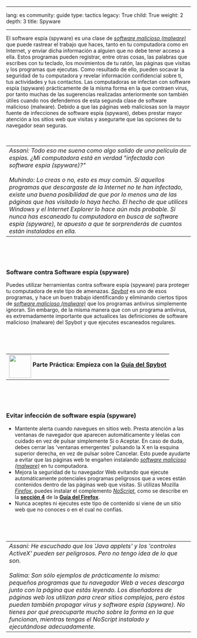 

---

lang: es
community: guide
type: tactics
legacy: True
child: True
weight: 2
depth: 3
title: Spyware

---

<p>El software espía (spyware) es una clase de <a href="/es/glossary#Malware" title="Software malicioso (malware)"><em>software malicioso (malware)</em></a> que puede rastrear el trabajo que haces, tanto en tu computadora como en Internet, y enviar dicha información a alguien que no debe tener acceso a ella. Estos programas pueden registrar, entre otras cosas, las palabras que escribes con tu teclado, los movimientos de tu ratón, las páginas que visitas y los programas que ejecutas. Como resultado de ello, pueden socavar la seguridad de tu computadora y revelar información confidencial sobre ti, tus actividades y tus contactos. Las computadoras se infectan con software espía (spyware) prácticamente de la misma forma en la que contraen virus, por tanto muchas de las sugerencias realizadas anteriormente son también útiles cuando nos defendemos de esta segunda clase de software malicioso (malware). Debido a que las páginas web maliciosas son la mayor fuente de infecciones de software espía (spyware), debes prestar mayor atención a los sitios web que visitas y asegurarte que las opciones de tu navegador sean seguras.</p>

<p>&nbsp;</p>

<table border="0" cellpadding="5" cellspacing="0">
	<tbody>
		<tr>
			<td><em>Assani: Todo eso me suena como algo salido de una película de espías. ¿Mi computadora está en verdad "infectada con software espía (spyware)?" </em><br />
			<br />
			<em>Muhindo: Lo creas o no, esto es muy común. Si aquellos programas que descargaste de la Internet no te han infectado, existe una buena posibilidad de que por lo menos una de las páginas que has visitado lo haya hecho. El hecho de que utilices Windows y el Internet Explorer lo hace aún más probable. Si nunca has escaneado tu computadora en busca de software espía (spyware), te apuesto a que te sorprenderás de cuantos están instalados en ella.</em></td>
		</tr>
	</tbody>
</table>

<p>&nbsp;</p>

<p>&nbsp;</p>

<h3 id="Softwarecontrasoftwareespcia">Software contra Software espía (spyware)</h3>

<p>Puedes utilizar herramientas contra software espía (spyware) para proteger tu computadora de este tipo de amenazas. <a href="/es/glossary#Spybot" title="Spybot"><em>Spybot</em></a> es uno de esos programas, y hace un buen trabajo identificando y eliminando ciertos tipos de <a href="/es/glossary#Malware" title="Software malicioso (malware)"><em>software malicioso (malware)</em></a> que los programas antivirus simplemente ignoran. Sin embargo, de la misma manera que con un programa antivirus, es extremadamente importante que actualices las definiciones de software malicioso (malware) del Spybot y que ejecutes escaneados regulares.</p>

<p>&nbsp;</p>

<p>&nbsp;</p>

<table border="0" cellpadding="5" cellspacing="0">
	<tbody>
		<tr>
			<td><img align="middle" height="63" src="/sites/securitybkp.ngoinabox.org/files/u9/hand_web_trans.png" width="60" /> <strong>Parte Práctica: Empieza con la <a href="/es/spybot_principal" title="Guía del Spybot"><strong>Guía del Spybot</strong></a></strong></td>
		</tr>
	</tbody>
</table>

<p>&nbsp;</p>

<p>&nbsp;</p>

<h3 id="Evitarinfeccionsoftwareespia">Evitar infección de software espía (spyware)</h3>

<ul>
	<li>Mantente alerta cuando navegues en sitios web. Presta atención a las ventanas de navegador que aparecen automáticamente y léelas con cuidado en vez de pulsar simplemente Si o Aceptar. En caso de duda, debes cerrar las 'ventanas emergentes' pulsando la X en la esquina superior derecha, en vez de pulsar sobre Cancelar. Esto puede ayudarte a evitar que las páginas web te engañen instalando <a href="/es/glossary#Malware" title="Software malicioso (malware)"><em>software malicioso (malware)</em></a> en tu computadora.</li>
	<li>Mejora la seguridad de tu navegador Web evitando que ejecute automáticamente potenciales programas peligrosos que a veces están contenidos dentro de las páginas web que visitas. Si utilizas Mozilla <a href="/glossary#Firefox" title="Firefox"><em>Firefox</em></a>, puedes instalar el complemento <a href="/glossary#NoScript" title="NoScript"><em>NoScript</em></a>, como se describe en la <a href="/firefox_noscript" title="Sección 4"><strong>sección 4</strong></a> de la <a href="firefox_principal" title="Guía del Firefox"><strong>Guía del Firefox</strong></a>.</li>
	<li>Nunca aceptes ni ejecutes este tipo de contenido si viene de un sitio web que no conoces o en el cual no confías.</li>
</ul>

<p>&nbsp;</p>

<p>&nbsp;</p>

<table border="0" cellpadding="5" cellspacing="0">
	<tbody>
		<tr>
			<td><em>Assani: He escuchado que los 'Java applets' y los 'controles ActiveX' pueden ser peligrosos. Pero no tengo idea de lo que son.</em><br />
			<br />
			<em>Salima: Son sólo ejemplos de prácticamente lo mismo: pequeños programas que tu navegador Web a veces descarga junto con la página que estás leyendo. Los diseñadores de páginas web los utilizan para crear sitios complejos, pero éstos pueden también propagar virus y software espía (spyware). No tienes por qué preocuparte mucho sobre la forma en la que funcionan, mientras tengas el NoScript instalado y ejecutándose adecuadamente.</em></td>
		</tr>
	</tbody>
</table>

<p>&nbsp;</p>

<p>&nbsp;</p>


